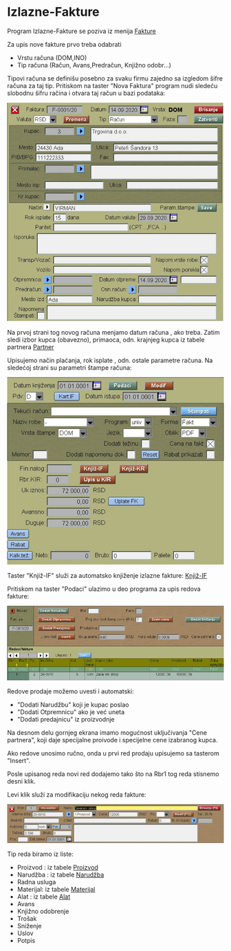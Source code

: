 # Izlazne-Fakture

Program Izlazne-Fakture se poziva iz menija [Fakture](../f0_sr.md)


Za upis  nove fakture prvo treba odabrati 

- Vrstu računa (DOM,INO)
- Tip računa (Račun, Avans,Predračun, Knjižno odobr...)

Tipovi računa se definišu posebno za svaku firmu zajedno sa 
izgledom šifre računa za taj tip.
Pritiskom na taster "Nova Faktura" program nudi sledeću slobodnu šifru račina i otvara taj račun u bazi podataka:

![Image](fakt001.jpg)

Na prvoj strani tog novog računa menjamo datum računa , ako treba. Zatim sledi izbor kupca (obavezno), primaoca, odn. krajnjeg kupca iz tabele partnera [Partner](../mk308_sr/mk308_sr.md)

Upisujemo način plaćanja, rok isplate , odn. ostale parametre računa.
Na sledećoj strani su parametri štampe računa:

![Image](fakt002.jpg)

Taster "Knjiž-IF" služi za automatsko knjiženje izlazne fakture: 
[Knjiž-IF](knjiz_if_sr.md)

Pritiskom na taster "Podaci" ulazimo u deo programa za upis redova fakture:

![Image](fakt003.jpg)

Redove prodaje možemo uvesti i automatski:

- "Dodati Narudžbu" koji je kupac poslao
- "Dodati Otpremnicu" ako je već uneta
- "Dodati predajnicu" iz proizvodnje

Na desnom delu gornjeg ekrana imamo mogućnost uključivanja "Cene partnera",
koji daje specijalne proivode i specijelne cene izabranog kupca.

Ako redove unosimo ručno, onda u prvi red prodaju upisujemo sa tasterom "Insert".

Posle upisanog reda novi red dodajemo tako što na Rbr1 tog reda stisnemo desni klik.

Levi klik služi za modifikaciju nekog reda fakture:

![Image](fakt004.jpg)

Tip reda biramo iz liste:
- Proizvod : iz tabele [Proizvod](../../m_sr/mk003_sr/mk003_sr.md)
- Narudžba : iz tabele [Narudžba](../../p1_sr/pr004_sr/pr004_sr.md)
- Radna usluga
- Materijal: iz tabele [Materijal](../../m_sr/mk002_sr/mk002_sr.md)
- Alat : iz tabele [Alat](../../m_sr/mk001_sr/mk001_sr.md)
- Avans
- Knjižno odobrenje
- Trošak
- Sniženje 
- Uslov
- Potpis
